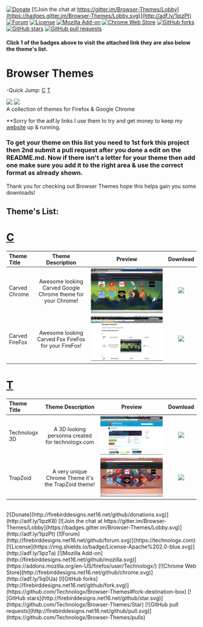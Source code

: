 [![Donate](http://firebirddesigns.net16.net/github/donations.svg)](http://adf.ly/1ipzK8) [![Join the chat at https://gitter.im/Browser-Themes/Lobby](https://badges.gitter.im/Browser-Themes/Lobby.svg)](http://adf.ly/1ipzPt) [![Forum](http://firebirddesigns.net16.net/github/forum.svg)](https://technologx.com) [![License](https://img.shields.io/badge/License-Apache%202.0-blue.svg)](http://adf.ly/1ipzTa) [![Mozilla Add-on](http://firebirddesigns.net16.net/github/mozilla.svg)](https://addons.mozilla.org/en-US/firefox/user/Technologx/) [![Chrome Web Store](http://firebirddesigns.net16.net/github/chrome.svg)](http://adf.ly/1iq0Ua) [![GitHub forks](http://firebirddesigns.net16.net/github/fork.svg)](https://github.com/Technologx/Browser-Themes#fork-destination-box) [![GitHub stars](http://firebirddesigns.net16.net/github/star.svg)](https://github.com/Technologx/Browser-Themes/Star) [![GitHub pull requests](http://firebirddesigns.net16.net/github/pull.svg)](https://github.com/Technologx/Browser-Themes/pulls)<br />
#### Click 1 of the badges above to visit the attached link they are also below the theme's list.
# Browser Themes <br />
-Quick Jump:
<a href='#c'>C</a> <a href='#t'>T</a>

<a href='https://github.com/Technologx/Browser-Themes/Themes/Chrome/' target='_blank'><img src='https://raw.githubusercontent.com/alrra/browser-logos/master/src/chrome/chrome_64x64.png'></a>
<a href='https://github.com/Technologx/Browser-Themes/Themes/FireFox/' target='_blank'><img src='https://raw.githubusercontent.com/alrra/browser-logos/master/src/firefox/firefox_64x64.png'></a>  
A collection of themes for Firefox &amp; Google Chrome

**Sorry for the adf.ly links I use them to try and get money to keep my <a href='http://adf.ly/1ZQ6rs' target='_blank'>website</a> up &amp; running.

### To get your theme on this list you need to 1st fork this project then 2nd submit a pull request after you done a edit on the README.md. Now if there isn't a letter for your theme then add one make sure you add it to the right area &amp; use the correct format as already shown.
Thank you for checking out Browser Themes hope this helps gain you some downloads!

## Theme's List:

# <a href='#c'>C</a>
Theme Title                  | Theme Description               | Preview             | Download 
:------------------------ | :------------------------: | :------------------------: | :------------------------:
Carved Chrome | Awesome looking Carved Google Chrome theme for your Chrome!| <img style="-webkit-user-select: none" src='https://github.com/Technologx/Browser-Themes/blob/master/Previews/Chrome/carved_chrome.png'> | <a href='http://adf.ly/1imS30' target='_blank'><img src='https://developer.chrome.com/webstore/images/ChromeWebStore_Badge_v2_340x96.png'></a>
Carved FireFox | Awesome looking Carved Fox FireFox for your FireFox!| <img style="-webkit-user-select: none" src='https://github.com/Technologx/Browser-Themes/blob/master/Previews/FireFox/carved_fox.png'> | <a href='http://adf.ly/1in4YQ' target='_blank'><img src='https://marketplace.cdn.mozilla.net/media/img/mkt/badges/firefox-marketplace_badge-orange_116_40.png?b=2889250-585c400b'></a>

# <a href='#t'>T</a>
Theme Title                  | Theme Description               | Preview             | Download 
:------------------------ | :------------------------: | :------------------------: | :------------------------:
Technologx 3D | A 3D looking personna created for technologx.com| <img style="-webkit-user-select: none" src="https://github.com/Technologx/Browser-Themes/blob/master/Previews/FireFox/technologx_3d.png"> | <a href='http://adf.ly/1impAz' target='_blank'><img src='https://marketplace.cdn.mozilla.net/media/img/mkt/badges/firefox-marketplace_badge-orange_116_40.png?b=2889250-585c400b'></a>
TrapZoid | A very unique Chrome Theme it's the TrapZoid theme!| <img style="-webkit-user-select: none" src="https://github.com/Technologx/Browser-Themes/blob/master/Previews/Chrome/trapzoid.png"> | <a href='http://adf.ly/1imSvc' target='_blank'><img src='https://developer.chrome.com/webstore/images/ChromeWebStore_Badge_v2_340x96.png'></a>

<br />
[![Donate](http://firebirddesigns.net16.net/github/donations.svg)](http://adf.ly/1ipzK8) [![Join the chat at https://gitter.im/Browser-Themes/Lobby](https://badges.gitter.im/Browser-Themes/Lobby.svg)](http://adf.ly/1ipzPt) [![Forum](http://firebirddesigns.net16.net/github/forum.svg)](https://technologx.com) [![License](https://img.shields.io/badge/License-Apache%202.0-blue.svg)](http://adf.ly/1ipzTa) [![Mozilla Add-on](http://firebirddesigns.net16.net/github/mozilla.svg)](https://addons.mozilla.org/en-US/firefox/user/Technologx/) [![Chrome Web Store](http://firebirddesigns.net16.net/github/chrome.svg)](http://adf.ly/1iq0Ua) [![GitHub forks](http://firebirddesigns.net16.net/github/fork.svg)](https://github.com/Technologx/Browser-Themes#fork-destination-box) [![GitHub stars](http://firebirddesigns.net16.net/github/star.svg)](https://github.com/Technologx/Browser-Themes/Star) [![GitHub pull requests](http://firebirddesigns.net16.net/github/pull.svg)](https://github.com/Technologx/Browser-Themes/pulls)
